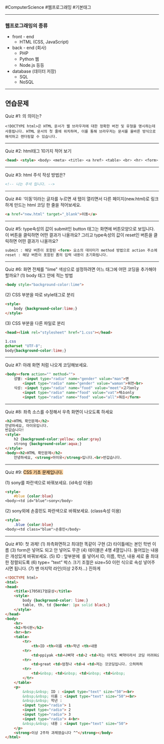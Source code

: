#ComputerScience #웹프로그래밍 #기본태그 

---
### 웹프로그래밍의 종류
- front - end
	- HTML (CSS, JavaScript)
- back - end (회사)
	- PHP
	- Python 웹
	- Node.js 등등
- database (데이터 저장)
	- SQL
	- NoSQL

---

## 연습문제

Quiz #1: <!DOCTYPE html>의 의미는?

```
<!DOCTYPE html>은 HTML 문서가 웹 브라우저에 대한 정확한 버전 및 유형을 명시하는데 사용됩니다. HTML 문서의 첫 줄에 위치하며, 이를 통해 브라우저는 문서를 올바른 방식으로 해석하고 렌더링할 수 있습니다.
```

---

Quiz #2: html태그 10가지 적어 보기

```html
<head> <style> <body> <meta> <title> <a href> <table> <br> <hr> <form>
```

---

Quiz #3: html 주석 작성 방법은?

```html
<!-- 나는 주석 입니다. -->
```

---

Quiz #4: ‘이동’이라는 글자를 누르면 새 탭이 열리면서 다른 페이지(new.html)로 링크하게 만드는 html 코딩 한 줄을 적어보세요.

```html
<a href="new.html" target="_blank">이동</a>
```

---

Quiz #5: type속성의 값이 submit인 button 태그는 화면에 버튼모양으로 보입니다. 이 버튼을 클릭하면 어떤 결과가 나올까요? 그리고 type속성의 값이 reset인 버튼을 클릭하면 어떤 결과가 나올까요?

```html
submit : 해당 버튼이 포함된 <form> 요소의 데이터가 method 방법으로 action 주소에 제출됩니다.
reset : 해당 버튼이 포함된 폼의 입력 내용이 초기화됩니다.
```

---

Quiz #6: 화면 전체를 "lime" 색상으로 설정하려면 어느 태그에 어떤 코딩을 추가해야 할까요?
(1) body 태그 안에 적는 방법

```html
<body style="background-color:lime">
```

(2) CSS 부분을 따로 style태그로 분리

```html
<style>
    body {background-color:lime;}
</style>
```

(3) CSS 부분을 다른 파일로 분리

```html
<head><link rel="stylesheet" href="1.css"></head>
```

```css
1.css
@charset "UTF-8";
body{background-color:lime;}
```

---

Quiz #7: 아래 화면 처럼 나오게 코딩해보세요.

```html
<body><form action="" method="">
    성별: <input type="radio" name="gender" value="man">맨
        <input type="radio" name="gender" value="waman">워먼<br>
    식성: <input type="radio" name="food" value="meet">고기only
        <input type="radio" name="food" value="vat">채소only
        <input type="radio" name="food" value="all">뭐든</form>
```

---

Quiz #8: 좌측 소스를 수정해서 우측 화면이 나오도록 하세요

```html
<h2>HTML 확인문제</h2>
안녕하세요, 아이유입니다.
반값습니다!
<style>
    h2 {background-color:yellow; color:gray}
    strong {background-color:aqua;}
</style>
<body><h2>HTML 확인문제</h2>
    안녕하세요, <strong>아이유</strong>입니다.<br>반갑습니다.
```

---

Quiz #9: <mark style="background: #FFB86CA6;">CSS 기초 문제입니다.</mark>

(1) sony를 파란색으로 바꿔보세요. (id속성 이용)
```html
<style>
	#blue {color:blue}
<body><td id="blue">sony</body>
```
(2) sony외에 손흥민도 파란색으로 바꿔보세요. (class속성 이용)
```html
<style>
	.blue {color:blue}
<body><td class="blue">손흥민</body>
```

---

Quiz #10: 첫 과제!
	(1) 좌측화면하고 최대한 똑같이 구현
	(2) 타이틀에는 본인 학번 이름 
	(3) form은 넣어도 되고 안 넣어도 무관 
	(4) 테이블은 4행 4열입니다. 들어있는 내용은 개성있게 바꿔보세요.
	(5) ID : 앞부분에  를 넣어서 ID, 이름, 학년, 내용 세로 줄 최대한 정렬되도록
	(6) type= ”text” 박스 크기 조절은 size=50 이런 식으로 속성 넣어주시면 됩니다. 
	(7) 맨 마지막 라인(이상 2주차...) 진하게
	
```html
<!DOCTYPE html>
<html>
<head>
    <title>1705817엄윤상</title>
    <style>
        body {background-color: lime;}
        table, th, td {border: 1px solid black;}
    </style>
</head>
<body>
    <hr>
    <h2>게시판</h2>
    <hr><br>
    <table>
        <tr>
            <th>ID <th>이름 <th>학년 <th>내용
        <tr>
            <td>ppiyak <td>나삐약 <td>2 <td>저는 아직도 삐약이라서 코딩 어려워요
        <tr>
            <td>great <td>엄청나 <td>4 <td>저는 갓코딩입니다. 으허허허
        <tr>
            <td>&nbsp; <td>&nbsp; <td>&nbsp; <td>&nbsp;
        </tr>
    </table>
    <p>
        &nbsp;&nbsp; ID : <input type="text" size="50"><br>
        &nbsp;&nbsp; 이름 : <input type="text" size="50"><br>
        &nbsp;&nbsp; 학년 :
        <input type="radio"> 1
        <input type="radio"> 2
        <input type="radio"> 3
        <input type="radio"> 4<br>
        &nbsp;&nbsp; 내용 : <input type="text" size="50">
    </p>
    <strong>이상 2주차 과제였습니다 ^^</strong></body>
</html>
```